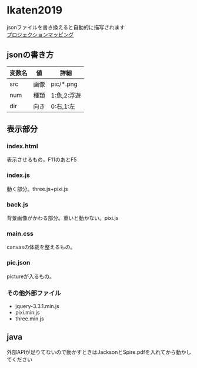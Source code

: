 # Ikaten2019
jsonファイルを書き換えると自動的に描写されます  
[プロジェクションマッピング](https://akatsuki1910.github.io/Ikaten2019/index.html)  
## jsonの書き方
|変数名|値|詳細|
|--|--|--|
| src | 画像 | pic/*.png |
| num | 種類 | 1:魚,2:浮遊 |
| dir | 向き | 0:右,1:左 |

## 表示部分
### index.html
表示させるもの。F11のあとF5
### index.js
動く部分。three.js+pixi.js
### back.js
背景画像がかわる部分。重いと動かない。pixi.js
### main.css
canvasの体裁を整えるもの。
### pic.json
pictureが入るもの。
### その他外部ファイル
- jquery-3.3.1.min.js
- pixi.min.js
- three.min.js
## java
外部APIが足りてないので動かすときはJacksonとSpire.pdfを入れてから動かしてください
